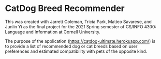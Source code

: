 # CatDog Breed Recommender

This was created with Jarrett Coleman, Tricia Park, Matteo Savarese, and Junlin Yi as the final project for the 2021 Spring semester of CS/INFO 4300: Language and Information at Cornell University.

The purpose of the application (https://catdog-ultimate.herokuapp.com/) is to provide a list of recommended dog or cat breeds based on user preferences and estimated compatibility with pets of the opposite kind.


